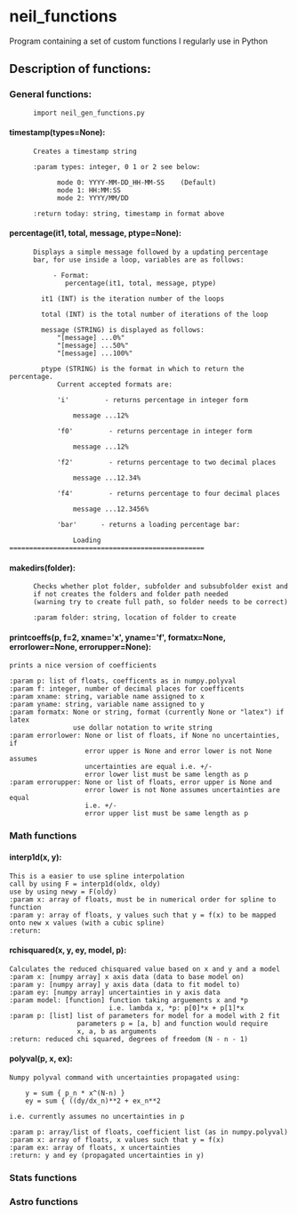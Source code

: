 # neil_functions
Program containing a set of custom functions I regularly use in Python


## Description of functions:

### General functions:
          
          import neil_gen_functions.py
                    
#### timestamp(types=None):

          Creates a timestamp string
          
          :param types: integer, 0 1 or 2 see below:
          
                mode 0: YYYY-MM-DD_HH-MM-SS    (Default)
                mode 1: HH:MM:SS 
                mode 2: YYYY/MM/DD
                
          :return today: string, timestamp in format above

#### percentage(it1, total, message, ptype=None):

          Displays a simple message followed by a updating percentage
          bar, for use inside a loop, variables are as follows:

               - Format:
                  percentage(it1, total, message, ptype)

            it1 (INT) is the iteration number of the loops

            total (INT) is the total number of iterations of the loop

            message (STRING) is displayed as follows:
                "[message] ...0%"
                "[message] ...50%"
                "[message] ...100%"

            ptype (STRING) is the format in which to return the percentage.
                Current accepted formats are:

                'i'         - returns percentage in integer form

                    message ...12%

                'f0'         - returns percentage in integer form

                    message ...12%

                'f2'         - returns percentage to two decimal places

                    message ...12.34%

                'f4'         - returns percentage to four decimal places

                    message ...12.3456%

                'bar'      - returns a loading percentage bar:

                    Loading =================================================


#### makedirs(folder):
          Checks whether plot folder, subfolder and subsubfolder exist and
          if not creates the folders and folder path needed 
          (warning try to create full path, so folder needs to be correct)
          
          :param folder: string, location of folder to create



#### printcoeffs(p, f=2, xname='x', yname='f', formatx=None, errorlower=None, errorupper=None):
    prints a nice version of coefficients
    
    :param p: list of floats, coefficents as in numpy.polyval
    :param f: integer, number of decimal places for coefficents
    :param xname: string, variable name assigned to x
    :param yname: string, variable name assigned to y
    :param formatx: None or string, format (currently None or "latex") if latex
                    use dollar notation to write string
    :param errorlower: None or list of floats, if None no uncertainties, if
                       error upper is None and error lower is not None assumes
                       uncertainties are equal i.e. +/-
                       error lower list must be same length as p
    :param errorupper: None or list of floats, error upper is None and
                       error lower is not None assumes uncertainties are equal
                       i.e. +/-
                       error upper list must be same length as p
                       
### Math functions

#### interp1d(x, y):

    This is a easier to use spline interpolation
    call by using F = interp1d(oldx, oldy)
    use by using newy = F(oldy)
    :param x: array of floats, must be in numerical order for spline to function
    :param y: array of floats, y values such that y = f(x) to be mapped onto new x values (with a cubic spline)
    :return:



#### rchisquared(x, y, ey, model, p):

    Calculates the reduced chisquared value based on x and y and a model
    :param x: [numpy array] x axis data (data to base model on)
    :param y: [numpy array] y axis data (data to fit model to)
    :param ey: [numpy array] uncertainties in y axis data
    :param model: [function] function taking arguements x and *p
                             i.e. lambda x, *p: p[0]*x + p[1]*x
    :param p: [list] list of parameters for model for a model with 2 fit
                     parameters p = [a, b] and function would require
                     x, a, b as arguments
    :return: reduced chi squared, degrees of freedom (N - n - 1)
 
 
 
#### polyval(p, x, ex):
 
    Numpy polyval command with uncertainties propagated using:
    
        y = sum { p_n * x^(N-n) }
        ey = sum { ((dy/dx_n)**2 + ex_n**2
        
    i.e. currently assumes no uncertainties in p
    
    :param p: array/list of floats, coefficient list (as in numpy.polyval)
    :param x: array of floats, x values such that y = f(x) 
    :param ex: array of floats, x uncertainties
    :return: y and ey (propagated uncertainties in y)
    

### Stats functions

### Astro functions
